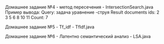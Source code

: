 Домашнее задание №4 - метод пересечения - IntersectionSearch.java
      Пример вывода:
            Query: задача уравнение -струя
            Result documents ids:
            2 3 5 6 8 10 11 
            Сount: 7
            
Домашнее задание №5 - Tf_idf - TfIdf.java

Домашнее задание №6 - Латентно семантический анализ - LSA.java
